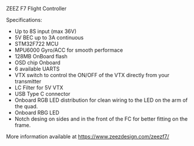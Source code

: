 ZEEZ F7 Flight Controller 

Specifications:

* Up to 8S input (max 36V)
* 5V BEC up to 3A continuous
* STM32F722 MCU
* MPU6000 Gyro/ACC for smooth performace
* 128MB OnBoard flash
* OSD chip Onboard
* 6 available UARTS
* VTX switch to control the ON/OFF of the VTX directly from your transmitter
* LC Filter for 5V VTX
* USB Type C connector
* Onboard RGB LED distribution for clean wiring to the LED on the arm of the quad.
* Onboard RBG LED
* Notch desing on sides and in the front of the FC for better fitting on the frame.

More information available at https://www.zeezdesign.com/zeezf7/
